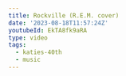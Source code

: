 ```yaml
---
title: Rockville (R.E.M. cover)
date: '2023-08-18T11:57:24Z'
youtubeId: EkTA8fk9aRA
type: video
tags:
  - katies-40th
  - music
---
```



